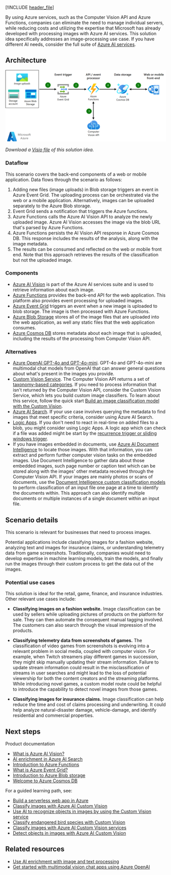 [!INCLUDE [header_file](../../../includes/sol-idea-header.md)]

By using Azure services, such as the Computer Vision API and Azure Functions, companies can eliminate the need to manage individual servers, while reducing costs and utilizing the expertise that Microsoft has already developed with processing images with Azure AI services. This solution idea specifically addresses an image-processing use case. If you have different AI needs, consider the full suite of [Azure AI services](/azure/ai-services/what-are-ai-services).

## Architecture

![Diagram of an architecture for used for image classification tasks.][architecture]

*Download a [Visio file][visio-download] of this solution idea.*

### Dataflow

This scenario covers the back-end components of a web or mobile application. Data flows through the scenario as follows:

1. Adding new files (image uploads) in Blob storage triggers an event in Azure Event Grid. The uploading process can be orchestrated via the web or a mobile application. Alternatively, images can be uploaded separately to the Azure Blob storage.
2. Event Grid sends a notification that triggers the Azure functions.
3. Azure Functions calls the Azure AI Vision API to analyze the newly uploaded image. Azure AI Vision accesses the image via the blob URL that's parsed by Azure Functions.
4. Azure Functions persists the AI Vision API response in Azure Cosmos DB. This response includes the results of the analysis, along with the image metadata.
5. The results can be consumed and reflected on the web or mobile front end. Note that this approach retrieves the results of the classification but not the uploaded image.

### Components

- [Azure AI Vision](/azure/ai-services/computer-vision/overview) is part of the Azure AI services suite and is used to retrieve information about each image.
- [Azure Functions](/azure/well-architected/service-guides/azure-functions) provides the back-end API for the web application. This platform also provides event processing for uploaded images.
- [Azure Event Grid](/azure/well-architected/service-guides/event-grid/reliability) triggers an event when a new image is uploaded to blob storage. The image is then processed with Azure Functions.
- [Azure Blob Storage](/azure/well-architected/service-guides/azure-blob-storage) stores all of the image files that are uploaded into the web application, as well any static files that the web application consumes.
- [Azure Cosmos DB](/azure/well-architected/service-guides/cosmos-db) stores metadata about each image that is uploaded, including the results of the processing from Computer Vision API.

### Alternatives

- [Azure OpenAI GPT-4o and GPT-4o-mini](/azure/ai-services/openai/concepts/gpt-with-vision). GPT-4o and GPT-4o-mini are multimodal chat models from OpenAI that can answer general questions about what's present in the images you provide.
- [Custom Vision Service](/azure/ai-services/custom-vision-service/overview). The Computer Vision API returns a set of [taxonomy-based categories][cv-categories]. If you need to process information that isn't returned by the Computer Vision API, consider the Custom Vision Service, which lets you build custom image classifiers. To learn about this service, follow the quick start [Build an image classification model with the Custom Vision](/azure/ai-services/custom-vision-service/getting-started-build-a-classifier).
- [Azure AI Search](/azure/search/search-what-is-azure-search). If your use case involves querying the metadata to find images that meet specific criteria, consider using Azure AI Search.
- [Logic Apps](https://azure.microsoft.com/services/logic-apps). If you don't need to react in real-time on added files to a blob, you might consider using Logic Apps. A logic app which can check if a file was added might be start by the [recurrence trigger or sliding windows trigger](/azure/logic-apps/concepts-schedule-automated-recurring-tasks-workflows).
- If you have images embedded in documents, use [Azure AI Document Intelligence](/azure/ai-services/document-intelligence/concept-layout#figures) to locate those images. With that information, you can extract and perform further computer vision tasks on the embedded images. Use Document Intelligence to gather data about those embedded images, such page number or caption text which can be stored along with the images' other metadata received through the Computer Vision API. If your images are mainly photos or scans of documents, use the [Document Intelligence custom classification models](/azure/ai-services/document-intelligence/train/custom-classifier?view=doc-intel-4.0.0) to perform classification of an input file one page at a time to identify the documents within. This approach can also identify multiple documents or multiple instances of a single document within an input file.

## Scenario details

This scenario is relevant for businesses that need to process images.

Potential applications include classifying images for a fashion website, analyzing text and images for insurance claims, or understanding telemetry data from game screenshots. Traditionally, companies would need to develop expertise in machine learning models, train the models, and finally run the images through their custom process to get the data out of the images.

### Potential use cases

This solution is ideal for the retail, game, finance, and insurance industries. Other relevant use cases include:

- **Classifying images on a fashion website.** Image classification can be used by sellers while uploading pictures of products on the platform for sale. They can then automate the consequent manual tagging involved. The customers can also search through the visual impression of the products.

- **Classifying telemetry data from screenshots of games.** The classification of video games from screenshots is evolving into a relevant problem in social media, coupled with computer vision. For example, when Twitch streamers play different games in succession, they might skip manually updating their stream information. Failure to update stream information could result in the misclassification of streams in user searches and might lead to the loss of potential viewership for both the content creators and the streaming platforms. While introducing novel games, a custom model route could be helpful to introduce the capability to detect novel images from those games.

- **Classifying images for insurance claims.** Image classification can help reduce the time and cost of claims processing and underwriting. It could help analyze natural-disaster damage, vehicle-damage, and identify residential and commercial properties.

## Next steps

Product documentation

- [What is Azure AI Vision?](/azure/ai-services/computer-vision/overview)
- [AI enrichment in Azure AI Search](/azure/search/cognitive-search-concept-intro)
- [Introduction to Azure Functions](/azure/azure-functions/functions-overview)
- [What is Azure Event Grid?](/azure/event-grid/overview)
- [Introduction to Azure Blob storage](/azure/storage/blobs/storage-blobs-introduction)
- [Welcome to Azure Cosmos DB](/azure/cosmos-db/introduction)

For a guided learning path, see:

- [Build a serverless web app in Azure][serverless]
- [Classify images with Azure AI Custom Vision](/training/modules/classify-images-custom-vision/)
- [Use AI to recognize objects in images by using the Custom Vision service](/training/modules/train-custom-vision-ai/)
- [Classify endangered bird species with Custom Vision](/training/modules/cv-classify-bird-species/)
- [Classify images with Azure AI Custom Vision services](/training/modules/classify-images/)
- [Detect objects in images with Azure AI Custom Vision](/training/modules/detect-objects-images-custom-vision/)

## Related resources

- [Use AI enrichment with image and text processing](../../solution-ideas/articles/ai-search-skillsets.yml)
- [Get started with multimodal vision chat apps using Azure OpenAI](/azure/developer/ai/get-started-app-chat-vision?tabs=github-codespaces)

<!-- links -->
[architecture]: _images/architecture-intelligent-apps-image-processing.png
[serverless]: /training/paths/create-serverless-applications/
[cv-categories]: /azure/ai-services/computer-vision/category-taxonomy
[visio-download]: https://arch-center.azureedge.net/architecture-image-classification-on-azure.vsdx
